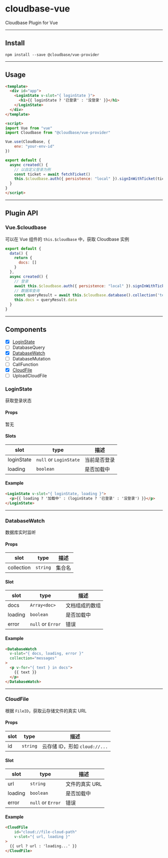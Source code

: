 # cloudbase-vue

Cloudbase Plugin for Vue

-------

## Install

```
npm install --save @cloudbase/vue-provider
```

------

## Usage

```html
<template>
  <div id="app">
    <LoginState v-slot="{ loginState }">
      <h1>{{ loginState ? '已登录' : '没登录' }}</h1>
    </LoginState>
  </div>
</template>

<script>
import Vue from "vue"
import Cloudbase from "@cloudbase/vue-provider"

Vue.use(Cloudbase, {
    env: "your-env-id"
})

export default {
  async created() {
    // 以自定义登录为例
    const ticket = await fetchTicket()
    this.$cloudbase.auth({ persistence: "local" }).signInWithTicket(ticket)
  }
}
</script>

```
--------

## Plugin API

### Vue.$cloudbase

可以在 Vue 组件的 `this.$cloudbase` 中，获取 Cloudbase 实例
```js
export default {
  data() {
    return {
      docs: []
    }
  },
  async created() {
    // 登录
    await this.$cloudbase.auth({ persistence: "local" }).signInWithTicket(ticket)
    // 数据库查询
    const queryResult = await this.$cloudbase.database().collection('test').where({}).get()
    this.docs = queryResult.data
  }
}
```
--------

## Components

- [x] [LoginState](#loginstate)
- [ ] DatabaseQuery
- [x] [DatabaseWatch](#databasewatch)
- [ ] DatabaseMutation
- [ ] CallFunction
- [x] [CloudFile](#cloudfile)
- [ ] UploadCloudFile

### LoginState
获取登录状态

#### Props

暂无

#### Slots

| slot       | type                   | 描述         |
| ---------- | ---------------------- | ------------ |
| loginState | `null` or `LoginState` | 当前是否登录 |
| loading    | `boolean`              | 是否加载中   |

#### Example
```html
<LoginState v-slot="{ loginState, loading }">
  <p>{{ loading ? '加载中' : (loginState ? '已登录' : '没登录') }}</p>
</LoginState>
```

-------

### DatabaseWatch

数据库实时监听

#### Props

| slot       | type     | 描述   |
| ---------- | -------- | ------ |
| collection | `string` | 集合名 |

#### Slot
| slot    | type              | 描述           |
| ------- | ----------------- | -------------- |
| docs    | `Array<doc>`      | 文档组成的数组 |
| loading | `boolean`         | 是否加载中     |
| error   | `null` or `Error` | 错误           |

#### Example
```html
<DatabaseWatch
  v-slot="{ docs, loading, error }"
  collection="messages"
>
  <p v-for="{ text } in docs">
    {{ text }}
  </p>
</DatabaseWatch>
```

------


### CloudFile

根据 `FileID`，获取云存储文件的真实 URL

#### Props

| slot | type     | 描述                          |
| ---- | -------- | ----------------------------- |
| id   | `string` | 云存储 ID，形如 `cloud://...` |

#### Slot
| slot    | type              | 描述           |
| ------- | ----------------- | -------------- |
| url     | `string`          | 文件的真实 URL |
| loading | `boolean`         | 是否加载中     |
| error   | `null` or `Error` | 错误           |

#### Example

```html
<CloudFile
    id="cloud://file-cloud-path"
    v-slot="{ url, loading }"
>
  {{ url ? url : 'loading...' }}
</CloudFile>
```
